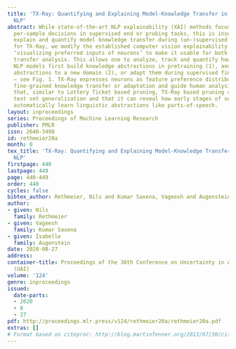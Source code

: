 ```yaml
---
title: 'TX-Ray: Quantifying and Explaining Model-Knowledge Transfer in (Un-)Supervised
  NLP'
abstract: While state-of-the-art NLP explainability (XAI) methods focus on explaining
  per-sample decisions in supervised end or probing tasks, this is insufficient to
  explain and quantify model knowledge transfer during (un-)supervised training. Thus,
  for TX-Ray, we modify the established computer vision explainability principle of
  ‘visualizing preferred inputs of neurons’ to make it usable for both NLP and for
  transfer analysis. This allows one to analyze, track and quantify how self- or supervised
  NLP models first build knowledge abstractions in pretraining (1), andthen transfer
  abstractions to a new domain (2), or adapt them during supervised finetuning (3)
  – see Fig. 1. TX-Ray expresses neurons as feature preference distributions to quantify
  fine-grained knowledge transfer or adaptation and guide human analysis. We find
  that, similar to Lottery Ticket based pruning, TX-Ray based pruning can improve
  test set generalization and that it can reveal how early stages of self-supervision
  automatically learn linguistic abstractions like parts-of-speech.
layout: inproceedings
series: Proceedings of Machine Learning Research
publisher: PMLR
issn: 2640-3498
id: rethmeier20a
month: 0
tex_title: 'TX-Ray: Quantifying and Explaining Model-Knowledge Transfer in (Un-)Supervised
  NLP'
firstpage: 440
lastpage: 449
page: 440-449
order: 440
cycles: false
bibtex_author: Rethmeier, Nils and Kumar Saxena, Vageesh and Augenstein, Isabelle
author:
- given: Nils
  family: Rethmeier
- given: Vageesh
  family: Kumar Saxena
- given: Isabelle
  family: Augenstein
date: 2020-08-27
address: 
container-title: Proceedings of the 36th Conference on Uncertainty in Artificial Intelligence
  (UAI)
volume: '124'
genre: inproceedings
issued:
  date-parts:
  - 2020
  - 8
  - 27
pdf: http://proceedings.mlr.press/v124/rethmeier20a/rethmeier20a.pdf
extras: []
# Format based on citeproc: http://blog.martinfenner.org/2013/07/30/citeproc-yaml-for-bibliographies/
---
```

